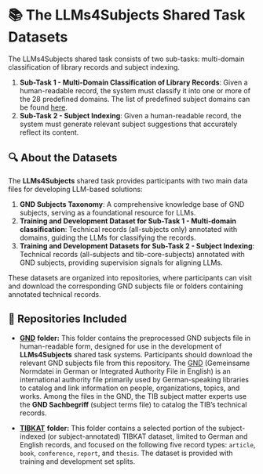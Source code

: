 # 📚 The **LLMs4Subjects** Shared Task Datasets

The LLMs4Subjects shared task consists of two sub-tasks: multi-domain classification of library records and subject indexing.

1. **Sub-Task 1 - Multi-Domain Classification of Library Records**: Given a human-readable record, the system must classify it into one or more of the 28 predefined domains. The list of predefined subject domains can be found [here](https://terminology.tib.eu/ts/ontologies/linsearch/individuals?iri=https%3A%2F%2Fpurl.org%2Flinsearch).
2. **Sub-Task 2 - Subject Indexing**: Given a human-readable record, the system must generate relevant subject suggestions that accurately reflect its content.

## 🔍 About the Datasets

The **LLMs4Subjects** shared task provides participants with two main data files for developing LLM-based solutions:

1. **GND Subjects Taxonomy**: A comprehensive knowledge base of GND subjects, serving as a foundational resource for LLMs.
2. **Training and Development Dataset for Sub-Task 1 - Multi-domain classification**: Technical records (all-subjects only) annotated with domains, guiding the LLMs for classifying the records.
2. **Training and Development Datasets for Sub-Task 2 - Subject Indexing**: Technical records (all-subjects and tib-core-subjects) annotated with GND subjects, providing supervision signals for aligning LLMs.

These datasets are organized into repositories, where participants can visit and download the corresponding GND subjects file or folders containing annotated technical records.

## 📂 Repositories Included

- [**GND**](https://github.com/sciknoworg/llms4subjects/tree/main/shared-task-datasets/GND) **folder:** This folder contains the preprocessed GND subjects file in human-readable form, designed for use in the development of **LLMs4Subjects** shared task systems. Participants should download the relevant GND subjects file from this repository. The [GND](https://www.dnb.de/EN/Professionell/Standardisierung/GND/gnd_node.html) (Gemeinsame Normdatei in German or Integrated Authority File in English) is an international authority file primarily used by German-speaking libraries to catalog and link information on people, organizations, topics, and works. Among the files in the GND, the TIB subject matter experts use the **GND Sachbegriff** (subject terms file) to catalog the TIB’s technical records.

- [**TIBKAT**](https://github.com/sciknoworg/llms4subjects/tree/main/shared-task-datasets/TIBKAT) **folder:** This folder contains a selected portion of the subject-indexed (or subject-annotated) TIBKAT dataset, limited to German and English records, and focused on the following five record types: `article`, `book`, `conference`, `report`, and `thesis`. The dataset is provided with training and development set splits.

